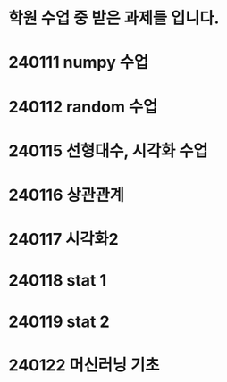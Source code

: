 # 학원 수업 중 받은 과제들 입니다.

# 240111 numpy 수업

# 240112 random 수업

# 240115 선형대수, 시각화 수업

# 240116 상관관계

# 240117 시각화2

# 240118 stat 1

# 240119 stat 2

# 240122 머신러닝 기초